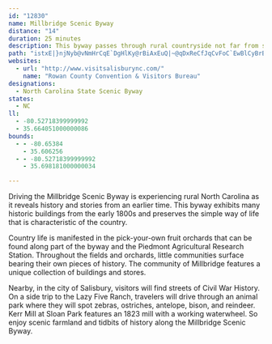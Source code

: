 ```yaml
---
id: "12830"
name: Millbridge Scenic Byway
distance: "14"
duration: 25 minutes
description: This byway passes through rural countryside not far from several sites such as the oldest Presbyterian church in NC and Kerr Mill at Sloan Park.
path: "istxE|}njNyb@vNmHrCqE`DgHlKy@rBiAxEuQ|~@qDxReCfJqCvFoC`EwBlCyBrBoCzCwCxDsC~FiOx_@eCfHcAxDo@lG?zGvGboA^fERxF?jDSnIk@lNc@`H_@nCs@~CuAxEqEfMcAfEmI~b@UlBsAxFwAhE_DfI}BxEuMnTqLvS}@dCo@rC[dDIbDH`D^~CpNxp@|AzJ~BhTjJfj@h@rGt]_@p\\sAbAQ~CaBfFeDjMaKvDwBrAMdCd@bQhIrSfH~Bp@~JrDxCl@rAJzJaAtVyDx^sInAKrAB~`@f@nAE`FmBhBfId@ErCPdQfBzDr@xBv@fX|Kps@|X|tA`r@lF~B_@tA`r@J"
websites:
  - url: "http://www.visitsalisburync.com/"
    name: "Rowan County Convention & Visitors Bureau"
designations:
  - North Carolina State Scenic Byway
states:
  - NC
ll:
  - -80.52718399999992
  - 35.664051000000086
bounds:
  - - -80.65384
    - 35.606256
  - - -80.52718399999992
    - 35.698181000000034

---
```


<p>Driving the Millbridge Scenic Byway is experiencing rural North Carolina as it reveals history and stories from an earlier time. This byway exhibits many historic buildings from the early 1800s and preserves the simple way of life that is characteristic of the country.</p>

<p>Country life is manifested in the pick-your-own fruit orchards that can be found along part of the byway and the Piedmont Agricultural Research Station. Throughout the fields and orchards, little communities surface bearing their own pieces of history. The community of Millbridge features a unique collection of buildings and stores.</p>

<p>Nearby, in the city of Salisbury, visitors will find streets of Civil War History. On a side trip to the Lazy Five Ranch, travelers will drive through an animal park where they will spot zebras, ostriches, antelope, bison, and reindeer. Kerr Mill at Sloan Park features an 1823 mill with a working waterwheel. So enjoy scenic farmland and tidbits of history along the Millbridge Scenic Byway.</p>
